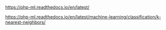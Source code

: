 https://php-ml.readthedocs.io/en/latest/

https://php-ml.readthedocs.io/en/latest/machine-learning/classification/k-nearest-neighbors/